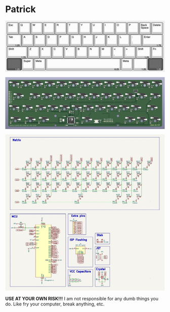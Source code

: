 # Patrick
![alt text](https://github.com/therick0996/mara/blob/main/00_KLE.jpg)

![alt text](https://github.com/therick0996/mara/blob/main/01_pcb.jpg)

![alt text](https://github.com/therick0996/mara/blob/main/03_schematic.jpg)


**USE AT YOUR OWN RISK!!!** I am not responsible for any dumb things you do. Like fry your computer, break anything, etc.